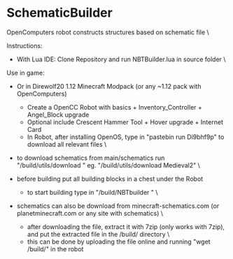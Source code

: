 # SchematicBuilder
OpenComputers robot constructs structures based on schematic file \

Instructions: 
- With Lua IDE: Clone Repository and run NBTBuilder.lua in source folder \

Use in game:
 - Or in Direwolf20 1.12 Minecraft Modpack (or any ~1.12 pack with OpenComputers) 
   - Create a OpenCC Robot with basics + Inventory_Controller + Angel_Block upgrade
   - Optional include Crescent Hammer Tool + Hover upgrade + Internet Card
   - In Robot, after installing OpenOS, type in "pastebin run Di9bhf9p" to download all relevant files \

 - to download schematics from main/schematics run "/build/utils/download <schematicFilename>" eg. "/build/utils/download Medieval2" \

 - before building put all building blocks in a chest under the Robot
    - to start building type in "/build/NBTbuilder <schematicFilename>" \

 - schematics can also be download from minecraft-schematics.com (or planetminecraft.com or any site with schematics) \
   - after downloading the file, extract it with 7zip (only works with 7zip), and put the extracted file in the /build/ directory \
   - this can be done by uploading the file online and running "wget <url> /build/<filename>" in the robot
